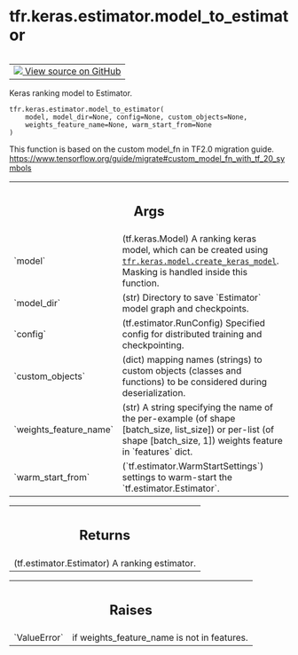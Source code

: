 <div itemscope itemtype="http://developers.google.com/ReferenceObject">
<meta itemprop="name" content="tfr.keras.estimator.model_to_estimator" />
<meta itemprop="path" content="Stable" />
</div>

# tfr.keras.estimator.model_to_estimator

<!-- Insert buttons and diff -->

<table class="tfo-notebook-buttons tfo-api" align="left">

<td>
  <a target="_blank" href="https://github.com/tensorflow/ranking/tree/master/tensorflow_ranking/python/keras/estimator.py">
    <img src="https://www.tensorflow.org/images/GitHub-Mark-32px.png" />
    View source on GitHub
  </a>
</td>
</table>

Keras ranking model to Estimator.

<pre class="devsite-click-to-copy prettyprint lang-py tfo-signature-link">
<code>tfr.keras.estimator.model_to_estimator(
    model, model_dir=None, config=None, custom_objects=None,
    weights_feature_name=None, warm_start_from=None
)
</code></pre>

<!-- Placeholder for "Used in" -->

This function is based on the custom model_fn in TF2.0 migration guide.
https://www.tensorflow.org/guide/migrate#custom_model_fn_with_tf_20_symbols

<!-- Tabular view -->

 <table class="properties responsive orange">
<tr><th colspan="2"><h2 class="add-link">Args</h2></th></tr>

<tr>
<td>
`model`
</td>
<td>
(tf.keras.Model) A ranking keras model, which  can be created using
<a href="../../../tfr/keras/model/create_keras_model.md"><code>tfr.keras.model.create_keras_model</code></a>. Masking is handled inside this
function.
</td>
</tr><tr>
<td>
`model_dir`
</td>
<td>
(str) Directory to save `Estimator` model graph and checkpoints.
</td>
</tr><tr>
<td>
`config`
</td>
<td>
(tf.estimator.RunConfig) Specified config for distributed training
and checkpointing.
</td>
</tr><tr>
<td>
`custom_objects`
</td>
<td>
(dict) mapping names (strings) to custom objects (classes
and functions) to be considered during deserialization.
</td>
</tr><tr>
<td>
`weights_feature_name`
</td>
<td>
(str) A string specifying the name of the per-example
(of shape [batch_size, list_size]) or per-list (of shape [batch_size, 1])
weights feature in `features` dict.
</td>
</tr><tr>
<td>
`warm_start_from`
</td>
<td>
(`tf.estimator.WarmStartSettings`) settings to warm-start
the `tf.estimator.Estimator`.
</td>
</tr>
</table>

<!-- Tabular view -->

 <table class="properties responsive orange">
<tr><th colspan="2"><h2 class="add-link">Returns</h2></th></tr>
<tr class="alt">
<td colspan="3">
(tf.estimator.Estimator) A ranking estimator.
</td>
</tr>

</table>

<!-- Tabular view -->

 <table class="properties responsive orange">
<tr><th colspan="2"><h2 class="add-link">Raises</h2></th></tr>

<tr>
<td>
`ValueError`
</td>
<td>
if weights_feature_name is not in features.
</td>
</tr>
</table>

